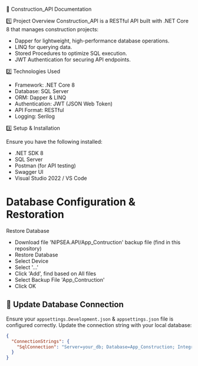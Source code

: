 📘 Construction_API Documentation

1️⃣ Project Overview
Construction_API is a RESTful API built with .NET Core 8 that manages construction projects:

- Dapper for lightweight, high-performance database operations.
- LINQ for querying data.
- Stored Procedures to optimize SQL execution.
- JWT Authentication for securing API endpoints.

2️⃣ Technologies Used

- Framework: .NET Core 8
- Database: SQL Server
- ORM: Dapper & LINQ
- Authentication: JWT (JSON Web Token)
- API Format: RESTful
- Logging: Serilog

3️⃣ Setup & Installation

Ensure you have the following installed:

- .NET SDK 8
- SQL Server
- Postman (for API testing)
- Swagger UI
- Visual Studio 2022 / VS Code

# Database Configuration & Restoration

Restore Database
- Download file 'NIPSEA.API/App_Contruction' backup file (find in this repository)
- Restore Database
- Select Device
- Select '...'
- Click 'Add', find based on All files
- Select Backup File 'App_Contruction'
- Click OK

## 🔧 Update Database Connection
Ensure your `appsettings.Development.json` & `appsettings.json` file is configured correctly. Update the connection string with your local database:

```json
{
  "ConnectionStrings": {
    "SqlConnection": "Server=your_db; Database=App_Construction; Integrated Security=True; TrustServerCertificate=True;"
  }
}

